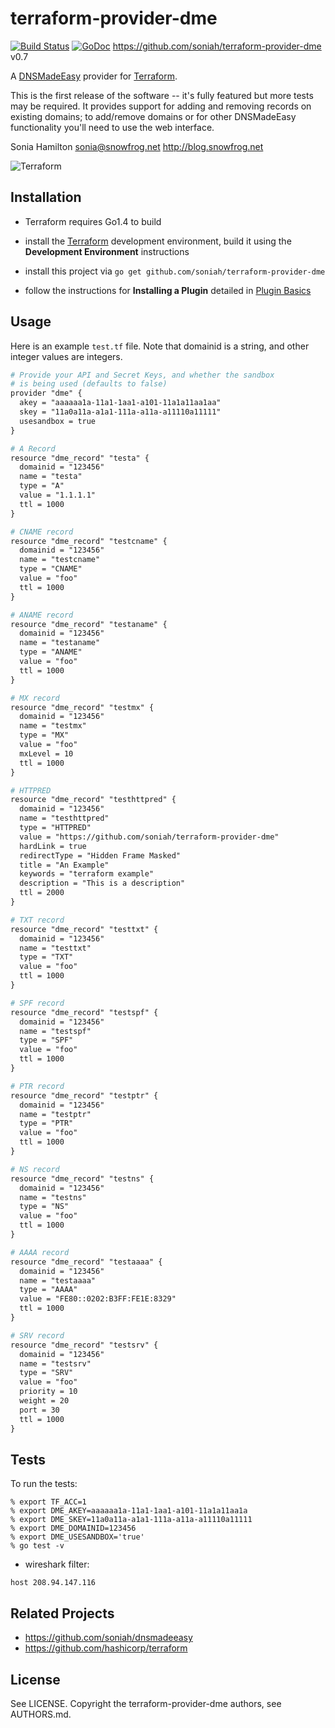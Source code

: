 # terraform-provider-dme

[![Build
Status](https://travis-ci.org/soniah/terraform-provider-dme.svg?branch=master)](https://travis-ci.org/soniah/terraform-provider-dme)
[![GoDoc](https://godoc.org/github.com/soniah/terraform-provider-dme?status.png)](http://godoc.org/github.com/soniah/terraform-provider-dme)
https://github.com/soniah/terraform-provider-dme v0.7

A [DNSMadeEasy](http://www.dnsmadeeasy.com/) provider for [Terraform](https://github.com/hashicorp/terraform).

This is the first release of the software -- it's fully featured but
more tests may be required. It provides support for adding and removing
records on existing domains; to add/remove domains or for other
DNSMadeEasy functionality you'll need to use the web interface.

Sonia Hamilton sonia@snowfrog.net http://blog.snowfrog.net

![Terraform](https://raw.githubusercontent.com/hashicorp/terraform/master/website/source/assets/images/readme.png)

## Installation

* Terraform requires Go1.4 to build

* install the [Terraform](https://github.com/hashicorp/terraform)
  development environment, build it using the **Development Environment**
  instructions

* install this project via `go get github.com/soniah/terraform-provider-dme`

* follow the instructions for **Installing a Plugin** detailed in
  [Plugin Basics](https://www.terraform.io/docs/plugins/basics.html)

## Usage

Here is an example `test.tf` file. Note that domainid is a
string, and other integer values are integers.

```apache
# Provide your API and Secret Keys, and whether the sandbox
# is being used (defaults to false)
provider "dme" {
  akey = "aaaaaa1a-11a1-1aa1-a101-11a1a11aa1aa"
  skey = "11a0a11a-a1a1-111a-a11a-a11110a11111"
  usesandbox = true
}

# A Record
resource "dme_record" "testa" {
  domainid = "123456"
  name = "testa"
  type = "A"
  value = "1.1.1.1"
  ttl = 1000
}

# CNAME record
resource "dme_record" "testcname" {
  domainid = "123456"
  name = "testcname"
  type = "CNAME"
  value = "foo"
  ttl = 1000
}

# ANAME record
resource "dme_record" "testaname" {
  domainid = "123456"
  name = "testaname"
  type = "ANAME"
  value = "foo"
  ttl = 1000
}

# MX record
resource "dme_record" "testmx" {
  domainid = "123456"
  name = "testmx"
  type = "MX"
  value = "foo"
  mxLevel = 10
  ttl = 1000
}

# HTTPRED
resource "dme_record" "testhttpred" {
  domainid = "123456"
  name = "testhttpred"
  type = "HTTPRED"
  value = "https://github.com/soniah/terraform-provider-dme"
  hardLink = true
  redirectType = "Hidden Frame Masked"
  title = "An Example"
  keywords = "terraform example"
  description = "This is a description"
  ttl = 2000
}

# TXT record
resource "dme_record" "testtxt" {
  domainid = "123456"
  name = "testtxt"
  type = "TXT"
  value = "foo"
  ttl = 1000
}

# SPF record
resource "dme_record" "testspf" {
  domainid = "123456"
  name = "testspf"
  type = "SPF"
  value = "foo"
  ttl = 1000
}

# PTR record
resource "dme_record" "testptr" {
  domainid = "123456"
  name = "testptr"
  type = "PTR"
  value = "foo"
  ttl = 1000
}

# NS record
resource "dme_record" "testns" {
  domainid = "123456"
  name = "testns"
  type = "NS"
  value = "foo"
  ttl = 1000
}

# AAAA record
resource "dme_record" "testaaaa" {
  domainid = "123456"
  name = "testaaaa"
  type = "AAAA"
  value = "FE80::0202:B3FF:FE1E:8329"
  ttl = 1000
}

# SRV record
resource "dme_record" "testsrv" {
  domainid = "123456"
  name = "testsrv"
  type = "SRV"
  value = "foo"
  priority = 10
  weight = 20
  port = 30
  ttl = 1000
}

```

## Tests

To run the tests:

```shell
% export TF_ACC=1
% export DME_AKEY=aaaaaa1a-11a1-1aa1-a101-11a1a11aa1a
% export DME_SKEY=11a0a11a-a1a1-111a-a11a-a11110a11111
% export DME_DOMAINID=123456
% export DME_USESANDBOX='true'
% go test -v
```

* wireshark filter:

```shell
host 208.94.147.116
```

## Related Projects

* https://github.com/soniah/dnsmadeeasy
* https://github.com/hashicorp/terraform

## License

See LICENSE. Copyright the terraform-provider-dme authors, see AUTHORS.md.
